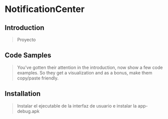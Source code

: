 # NotificationCenter

## Introduction

> Proyecto

## Code Samples

> You've gotten their attention in the introduction, now show a few code examples. So they get a visualization and as a bonus, make them copy/paste friendly.

## Installation

> Instalar el ejecutable de la interfaz de usuario e instalar la app-debug.apk